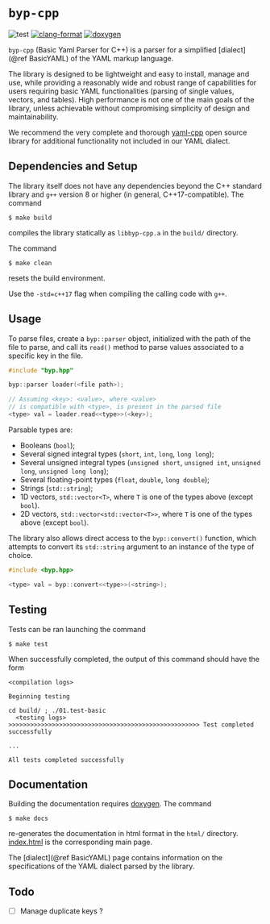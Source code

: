 # `byp-cpp`

![test](https://img.shields.io/badge/Tests-Passing-32CD32)
[![clang-format](https://img.shields.io/badge/code%20style-clang--format-blue)](https://clang.llvm.org/docs/ClangFormat.html)
[![doxygen](https://img.shields.io/badge/documentation-doxygen-blue)](https://www.doxygen.nl/)


`byp-cpp` (Basic Yaml Parser for C++) is a parser for a
simplified [dialect](@ref BasicYAML) of the YAML markup
language.

The library is designed to be lightweight and easy to install,
manage and use, while providing a reasonably wide and robust
range of capabilities for users requiring basic YAML
functionalities (parsing of single values, vectors, and
tables). High performance is not one of the main goals of the
library, unless achievable without compromising simplicity of
design and maintainability.

We recommend the very complete and thorough
[yaml-cpp](https://github.com/jbeder/yaml-cpp) open source
library for additional functionality not included in our YAML
dialect.




## Dependencies and Setup

The library itself does not have any dependencies beyond the
C++ standard library and `g++` version 8 or higher (in general,
C++17-compatible). The command

```
$ make build
```

compiles the library statically as `libbyp-cpp.a` in the
`build/` directory.

The command

```
$ make clean
```

resets the build environment.

Use the `-std=c++17` flag when compiling the calling code with
`g++`.




## Usage

To parse files, create a `byp::parser` object, initialized with
the path of the file to parse, and call its `read()` method to
parse values associated to a specific key in the file.

```cpp
#include "byp.hpp"

byp::parser loader(<file path>);

// Assuming <key>: <value>, where <value>
// is compatible with <type>, is present in the parsed file
<type> val = loader.read<<type>>(<key>);
```

Parsable types are:

- Booleans (`bool`);
- Several signed integral types (`short`, `int`, `long`, `long
  long`);
- Several unsigned integral types (`unsigned short`, `unsigned
  int`, `unsigned long`, `unsigned long long`);
- Several floating-point types (`float`, `double`, `long
  double`);
- Strings (`std::string`);
- 1D vectors, `std::vector<T>`, where `T` is one of the types
  above (except `bool`).
- 2D vectors, `std::vector<std::vector<T>>`, where `T` is one
  of the types above (except `bool`).

The library also allows direct access to the `byp::convert()`
function, which attempts to convert its `std::string` argument
to an instance of the type of choice.

```cpp
#include <byp.hpp>

<type> val = byp::convert<<type>>(<string>);
```




## Testing

Tests can be ran launching the command

```
$ make test
```

When successfully completed, the output of this command should
have the form

```
<compilation logs>

Beginning testing

cd build/ ; ./01.test-basic
  <testing logs>
>>>>>>>>>>>>>>>>>>>>>>>>>>>>>>>>>>>>>>>>>>>>>>>>>>>>> Test completed successfully

...

All tests completed successfully
```




## Documentation

Building the documentation requires
[doxygen](https://www.doxygen.nl/). The command

```
$ make docs
```

re-generates the documentation in html format in the `html/`
directory. [index.html](html/index.html) is the corresponding
main page.

The [dialect](@ref BasicYAML) page contains information on the
specifications of the YAML dialect parsed by the library.




## Todo
- [ ] Manage duplicate keys ?
